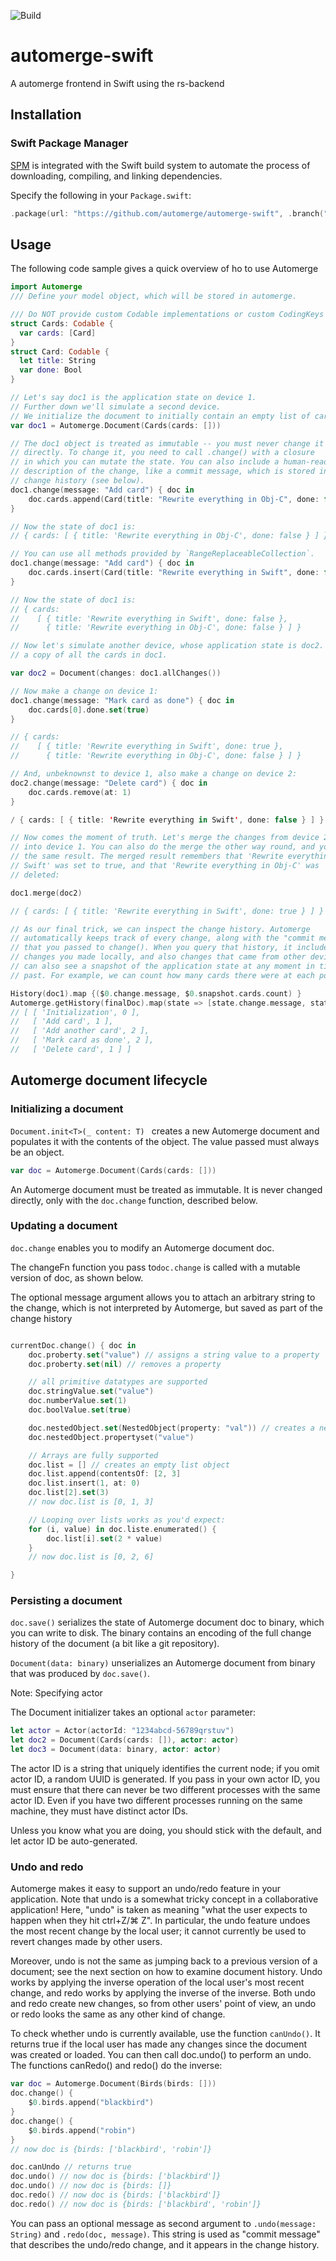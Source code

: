 ![Build](https://github.com/lightsprint09/automerge-swift/workflows/Build/badge.svg?branch=main)
# automerge-swift
A automerge frontend in Swift using the rs-backend

## Installation

### Swift Package Manager

[SPM](https://swift.org/package-manager/) is integrated with the Swift build system to automate the process of downloading, compiling, and linking dependencies.

Specify the following in your `Package.swift`:

```swift
.package(url: "https://github.com/automerge/automerge-swift", .branch("main")),
```

## Usage

The following code sample gives a quick overview of ho to use Automerge
```swift
import Automerge
/// Define your model object, which will be stored in automerge.

/// Do NOT provide custom Codable implementations or custom CodingKeys for now 
struct Cards: Codable {
  var cards: [Card]
}
struct Card: Codable {
  let title: String
  var done: Bool
}

// Let's say doc1 is the application state on device 1.
// Further down we'll simulate a second device.
// We initialize the document to initially contain an empty list of cards.
var doc1 = Automerge.Document(Cards(cards: []))

// The doc1 object is treated as immutable -- you must never change it
// directly. To change it, you need to call .change() with a closure
// in which you can mutate the state. You can also include a human-readable
// description of the change, like a commit message, which is stored in the
// change history (see below).
doc1.change(message: "Add card") { doc in 
    doc.cards.append(Card(title: "Rewrite everything in Obj-C", done: false))
}

// Now the state of doc1 is:
// { cards: [ { title: 'Rewrite everything in Obj-C', done: false } ] }

// You can use all methods provided by `RangeReplaceableCollection`.
doc1.change(message: "Add card") { doc in 
    doc.cards.insert(Card(title: "Rewrite everything in Swift", done: false), at: 0)
}

// Now the state of doc1 is:
// { cards:
//    [ { title: 'Rewrite everything in Swift', done: false },
//      { title: 'Rewrite everything in Obj-C', done: false } ] }

// Now let's simulate another device, whose application state is doc2. doc2 has
// a copy of all the cards in doc1.

var doc2 = Document(changes: doc1.allChanges())

// Now make a change on device 1:
doc1.change(message: "Mark card as done") { doc in 
    doc.cards[0].done.set(true)
}

// { cards:
//    [ { title: 'Rewrite everything in Swift', done: true },
//      { title: 'Rewrite everything in Obj-C', done: false } ] }

// And, unbeknownst to device 1, also make a change on device 2:
doc2.change(message: "Delete card") { doc in 
    doc.cards.remove(at: 1)
}

/ { cards: [ { title: 'Rewrite everything in Swift', done: false } ] }

// Now comes the moment of truth. Let's merge the changes from device 2 back
// into device 1. You can also do the merge the other way round, and you'll get
// the same result. The merged result remembers that 'Rewrite everything in
// Swift' was set to true, and that 'Rewrite everything in Obj-C' was
// deleted:

doc1.merge(doc2)

// { cards: [ { title: 'Rewrite everything in Swift', done: true } ] }

// As our final trick, we can inspect the change history. Automerge
// automatically keeps track of every change, along with the "commit message"
// that you passed to change(). When you query that history, it includes both
// changes you made locally, and also changes that came from other devices. You
// can also see a snapshot of the application state at any moment in time in the
// past. For example, we can count how many cards there were at each point:

History(doc1).map {($0.change.message, $0.snapshot.cards.count) }
Automerge.getHistory(finalDoc).map(state => [state.change.message, state.snapshot.cards.length])
// [ [ 'Initialization', 0 ],
//   [ 'Add card', 1 ],
//   [ 'Add another card', 2 ],
//   [ 'Mark card as done', 2 ],
//   [ 'Delete card', 1 ] ]

```

## Automerge document lifecycle

### Initializing a document

`Document.init<T>(_ content: T) ` creates a new Automerge document and populates it with the contents of the object. The value passed must always be an object.

```swift
var doc = Automerge.Document(Cards(cards: []))
```
 
 An Automerge document must be treated as immutable. It is never changed directly, only with the `doc.change` function, described below.

### Updating a document

`doc.change` enables you to modify an Automerge document doc.

 The changeFn function you pass to`doc.change` is called with a mutable version of doc, as shown below.

 The optional message argument allows you to attach an arbitrary string to the change, which is not interpreted by Automerge, but saved as part of the change history

```swift

currentDoc.change() { doc in 
    doc.proberty.set("value") // assigns a string value to a property
    doc.proberty.set(nil) // removes a property

    // all primitive datatypes are supported
    doc.stringValue.set("value")
    doc.numberValue.set(1)
    doc.boolValue.set(true)

    doc.nestedObject.set(NestedObject(property: "val")) // creates a nested object
    doc.nestedObject.propertyset("value")

    // Arrays are fully supported
    doc.list = [] // creates an empty list object
    doc.list.append(contentsOf: [2, 3]
    doc.list.insert(1, at: 0)
    doc.list[2].set(3)
    // now doc.list is [0, 1, 3]

    // Looping over lists works as you'd expect:
    for (i, value) in doc.liste.enumerated() {
        doc.list[i].set(2 * value)
    }
    // now doc.list is [0, 2, 6]

}
```

### Persisting a document

`doc.save()` serializes the state of Automerge document doc to binary, which you can write to disk. The binary contains an encoding of the full change history of the document (a bit like a git repository).

`Document(data: binary)` unserializes an Automerge document from binary that was produced by `doc.save()`.

Note: Specifying actor

The Document initializer takes an optional `actor` parameter:

```swift
let actor = Actor(actorId: "1234abcd-56789qrstuv")
let doc2 = Document(Cards(cards: []), actor: actor)
let doc3 = Document(data: binary, actor: actor)
```

The actor ID is a string that uniquely identifies the current node; if you omit actor ID, a random UUID is generated. If you pass in your own actor ID, you must ensure that there can never be two different processes with the same actor ID. Even if you have two different processes running on the same machine, they must have distinct actor IDs.

Unless you know what you are doing, you should stick with the default, and let actor ID be auto-generated.


### Undo and redo

Automerge makes it easy to support an undo/redo feature in your application. Note that undo is a somewhat tricky concept in a collaborative application! Here, "undo" is taken as meaning "what the user expects to happen when they hit ctrl+Z/⌘ Z". In particular, the undo feature undoes the most recent change by the local user; it cannot currently be used to revert changes made by other users.

Moreover, undo is not the same as jumping back to a previous version of a document; see the next section on how to examine document history. Undo works by applying the inverse operation of the local user's most recent change, and redo works by applying the inverse of the inverse. Both undo and redo create new changes, so from other users' point of view, an undo or redo looks the same as any other kind of change.

To check whether undo is currently available, use the function `canUndo()`. It returns true if the local user has made any changes since the document was created or loaded. You can then call doc.undo() to perform an undo. The functions canRedo() and redo() do the inverse:

```swift
var doc = Automerge.Document(Birds(birds: []))
doc.change() {
    $0.birds.append("blackbird")
}
doc.change() {
    $0.birds.append("robin")
}
// now doc is {birds: ['blackbird', 'robin']}

doc.canUndo // returns true
doc.undo() // now doc is {birds: ['blackbird']}
doc.undo() // now doc is {birds: []}
doc.redo() // now doc is {birds: ['blackbird']}
doc.redo() // now doc is {birds: ['blackbird', 'robin']}
```
You can pass an optional message as second argument to `.undo(message: String)` and `.redo(doc, message)`. This string is used as "commit message" that describes the undo/redo change, and it appears in the change history.
